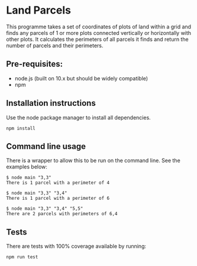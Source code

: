 # Land Parcels

This programme takes a set of coordinates of plots of land within a grid and finds any parcels of 1 or more
plots connected vertically or horizontally with other plots. It calculates the perimeters of all parcels it
finds and return the number of parcels and their perimeters. 

## Pre-requisites:
- node.js (built on 10.x but should be widely compatible)
- npm

## Installation instructions
Use the node package manager to install all dependencies.

```
npm install
```

## Command line usage
There is a wrapper to allow this to be run on the command line. See the examples below:
```
$ node main "3,3"
There is 1 parcel with a perimeter of 4

$ node main "3,3" "3,4"
There is 1 parcel with a perimeter of 6

$ node main "3,3" "3,4" "5,5"
There are 2 parcels with perimeters of 6,4
```

## Tests
There are tests with 100% coverage available by running:
```
npm run test
```
